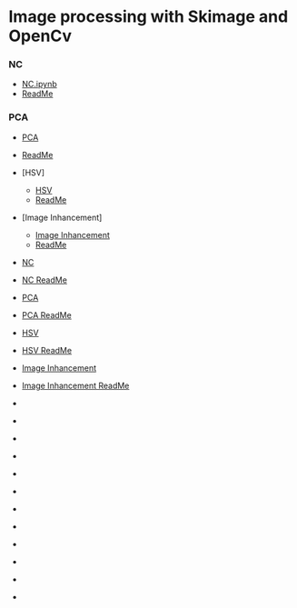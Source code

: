 # Image processing with Skimage and OpenCv

 ### NC 
 - [NC.ipynb](https://github.com/MohammadMahdiOmid/Virtual-Irrigation/blob/master/Image_processing/NC/necCDF4.ipynb)
 - [ReadMe](https://github.com/MohammadMahdiOmid/Virtual-Irrigation/blob/master/Image_processing/NC/NC.md)
  
  
  
 ### PCA 
 - [PCA](https://github.com/MohammadMahdiOmid/Virtual-Irrigation/blob/master/Image_processing/PCA_algorithm/pca.ipynb)
 - [ReadMe](https://github.com/MohammadMahdiOmid/Virtual-Irrigation/blob/master/Image_processing/PCA_algorithm/PCA_algorithm.md)



  - [HSV]
    - [HSV](https://github.com/MohammadMahdiOmid/Virtual-Irrigation/blob/master/Image_processing/hsv/hsv_file.ipynb)
    - [ReadMe](https://github.com/MohammadMahdiOmid/Virtual-Irrigation/blob/master/Image_processing/hsv/hsv.md)
  - [Image Inhancement]
    - [Image Inhancement](https://github.com/MohammadMahdiOmid/Virtual-Irrigation/blob/master/Image_processing/image_inhancement/histograms.ipynb)
    - [ReadMe](https://github.com/MohammadMahdiOmid/Virtual-Irrigation/blob/master/Image_processing/image_inhancement/image_inhancement.md)
- [NC](https://github.com/MohammadMahdiOmid/Virtual-Irrigation/blob/master/Image_processing/NC/necCDF4.ipynb)
- [NC ReadMe](https://github.com/MohammadMahdiOmid/Virtual-Irrigation/blob/master/Image_processing/NC/NC.md)
- [PCA](https://github.com/MohammadMahdiOmid/Virtual-Irrigation/blob/master/Image_processing/PCA_algorithm/pca.ipynb)
- [PCA ReadMe](https://github.com/MohammadMahdiOmid/Virtual-Irrigation/blob/master/Image_processing/PCA_algorithm/PCA_algorithm.md)
- [HSV](https://github.com/MohammadMahdiOmid/Virtual-Irrigation/blob/master/Image_processing/hsv/hsv_file.ipynb)
- [HSV ReadMe](https://github.com/MohammadMahdiOmid/Virtual-Irrigation/blob/master/Image_processing/hsv/hsv.md)
- [Image Inhancement](https://github.com/MohammadMahdiOmid/Virtual-Irrigation/blob/master/Image_processing/image_inhancement/histograms.ipynb)
- [Image Inhancement ReadMe](https://github.com/MohammadMahdiOmid/Virtual-Irrigation/blob/master/Image_processing/image_inhancement/image_inhancement.md)
- []()
- []()
- []()
- []()
- []()
- []()
- []()
- []()
- []()
- []()
- []()
- []()
















